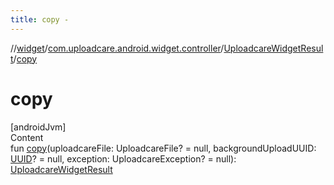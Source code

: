 ```yaml
---
title: copy -
---
```

//[widget](../../index.md)/[com.uploadcare.android.widget.controller](../index.md)/[UploadcareWidgetResult](index.md)/[copy](copy.md)



# copy  
[androidJvm]  
Content  
fun [copy](copy.md)(uploadcareFile: UploadcareFile? = null, backgroundUploadUUID: [UUID](https://developer.android.com/reference/kotlin/java/util/UUID.html)? = null, exception: UploadcareException? = null): [UploadcareWidgetResult](index.md)  




